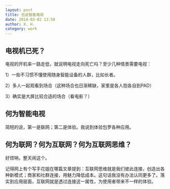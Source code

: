 ```yaml
---
layout: post
title: 也说智能电视
date: 2014-02-02 13:50
author: X. H.
category: work
---
```


## 电视机已死？
电视的开机率一路走低，就说明电视走向死亡吗？至少几种情景需要电视：

1）一些不习惯不懂使用随身智能设备的人群，比如长者。

2）多人一起观看到场合（这种场合也日渐稀缺，家里是各人抱各自到PAD）

3）确实是大屏比较合适的场合（看电影？）

## 何为智能电视
简短的说，第一是联网；第二是体验。我说到体验包罗各种应用。

## 何为联网？何为互联网？何为互联网思维？
好烦呐，整天闹这个。

记得网上有个写手花姐在哪篇文章提到：互联网思维就是我们彼此连接，创造出各种新模式；商家和社群连接，用魅力降低成本。这句话我没有办法认同更多了。落实到应用层面，互联网就是透过连接这一属性，为使用者带来不一样的体验。
